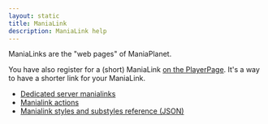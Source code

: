 ```yaml
---
layout: static
title: ManiaLink 
description: ManiaLink help
---
```


ManiaLinks are the "web pages" of ManiaPlanet. 

You have also register for a (short) ManiaLink [on the PlayerPage](https://player.maniaplanet.com/advanced/manialinks). It's a way to have a shorter link for your ManiaLink. 

* [Dedicated server manialinks](server)
* [Manialink actions](actions)
* [Manialink styles and substyles reference (JSON)](styles.json)
